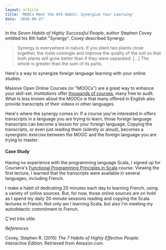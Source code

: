 ```yaml
---
layout: article
title: 'MOOCs Meet the 6th Habit: Synergize Your Learning'
date: '2016-09-27'
---
```


In the *Seven Habits of Highly Successful People*, author Stephen Covey entitled his 6th habit "Synergy". Covey described Synergy:

> Synergy is everywhere in nature. If you plant two plants close together, the roots comingle and 
> improve the quality of the soil so that both plants will grow better than if they were separated. [...] The whole 
> is greater than the sum of its parts.

Here's a way to synergize foreign language learning with your online studies.

Massive Open Online Courses (or "MOOCs") are a great way to enhance your skill-set. Institutions offer [thousands of courses](https://www.class-central.com/), many free to audit. What is less known about the MOOCs is that many offered in English also provide transcripts of their videos in other languages.

Here's where the synergy comes in: If a course you're interested in offers transcripts in a language you are trying to learn, those foreign language transcripts can become a lesson for your foreign language. Copying the transcripts, or even just reading them (silently or aloud), becomes a synergistic exercise between the MOOC and the foreign language you are trying to master.

#### Case Study

Having no experience with the programming language Scala, I signed up for Coursera's [Functional Programming Principles in Scala](https://www.coursera.org/learn/progfun1/home/welcome) course. Viewing the first lecture, I learned that the transcripts were available in several languages, including French.

I make a habit of dedicating 20 minutes each day to learning French, using a variety of online sources. But, for now, those online sources are on hold as I spend my daily 20-minute sessions reading and copying the Scala lectures in French. Not only am I learning Scala, but also I'm meeting my autodidactic commitment to French.

Ç'est très utile.

*References*

Covey, Stephen R. (2015) *The 7 Habits of Highly Effective People: Interactive Edition*. Retrieved from Amazon.com.
